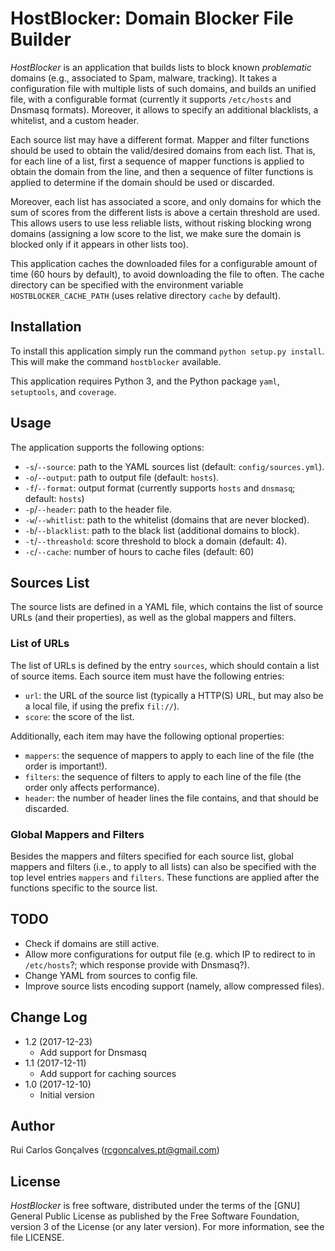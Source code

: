 # HostBlocker: Domain Blocker File Builder
*HostBlocker* is an application that builds lists to block known *problematic* domains (e.g., associated to Spam, malware, tracking).
It takes a configuration file with multiple lists of such domains, and builds an unified file, with a configurable format (currently it supports `/etc/hosts` and Dnsmasq formats).
Moreover, it allows to specify an additional blacklists, a whitelist, and a custom header.

Each source list may have a different format.
Mapper and filter functions should be used to obtain the valid/desired domains from each list.
That is, for each line of a list, first a sequence of mapper functions is applied to obtain the domain from the line, and then a sequence of filter functions is applied to determine if the domain should be used or discarded.

Moreover, each list has associated a score, and only domains for which the sum of scores from the different lists is above a certain threshold are used.
This allows users to use less reliable lists, without risking blocking wrong domains (assigning a low score to the list, we make sure the domain is blocked only if it appears in other lists too).

This application caches the downloaded files for a configurable amount of time (60 hours by default), to avoid downloading the file to often.
The cache directory can be specified with the environment variable `HOSTBLOCKER_CACHE_PATH` (uses relative directory `cache` by default).


## Installation
To install this application simply run the command `python setup.py install`.
This will make the command `hostblocker` available.

This application requires Python 3, and the Python package `yaml`, `setuptools`, and `coverage`.


## Usage
The application supports the following options:
- `-s`/`--source`: path to the YAML sources list (default: `config/sources.yml`).
- `-o`/`--output`: path to output file (default: `hosts`).
- `-f`/`--format`: output format (currently supports `hosts` and `dnsmasq`; default: `hosts`)
- `-p`/`--header`: path to the header file.
- `-w`/`--whitlist`: path to the whitelist (domains that are never blocked).
- `-b`/`--blacklist`: path to the black list (additional domains to block).
- `-t`/`--threashold`: score threshold to block a domain (default: 4).
- `-c`/`--cache`: number of hours to cache files (default: 60)


## Sources List
The source lists are defined in a YAML file, which contains the list of source URLs (and their properties), as well as the global mappers and filters.

### List of URLs
The list of URLs is defined by the entry `sources`, which should contain a list of source items.
Each source item must have the following entries:
- `url`: the URL of the source list (typically a HTTP(S) URL, but may also be a local file, if using the prefix `fil://`).
- `score`: the score of the list.

Additionally, each item may have the following optional properties:
- `mappers`: the sequence of mappers to apply to each line of the file (the order is important!).
- `filters`: the sequence of filters to apply to each line of the file (the order only affects performance).
- `header`: the number of header lines the file contains, and that should be discarded.

### Global Mappers and Filters
Besides the mappers and filters specified for each source list, global mappers and filters (i.e., to apply to all lists) can also be specified with the top level entries `mappers` and `filters`.
These functions are applied after the functions specific to the source list.


## TODO
- Check if domains are still active.
- Allow more configurations for output file (e.g. which IP to redirect to in `/etc/hosts`?; which response provide with Dnsmasq?).
- Change YAML from sources to config file.
- Improve source lists encoding support (namely, allow compressed files).


## Change Log
- 1.2 (2017-12-23)
  - Add support for Dnsmasq
- 1.1 (2017-12-11)
  - Add support for caching sources
- 1.0 (2017-12-10)
  - Initial version


## Author
Rui Carlos Gonçalves (rcgoncalves.pt@gmail.com)


## License
*HostBlocker* is free software, distributed under the terms of the [GNU] General
Public License as published by the Free Software Foundation, version 3 of the License (or any later version).
For more information, see the file LICENSE.
